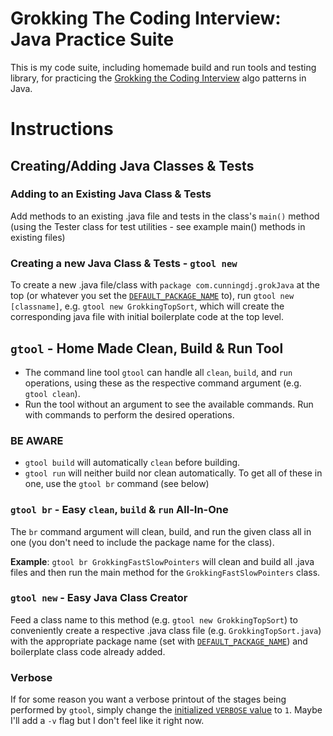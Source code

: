 # Grokking The Coding Interview: Java Practice Suite
This is my code suite, including homemade build and run tools and testing library, for practicing the [Grokking the Coding Interview](https://www.educative.io/courses/grokking-the-coding-interview) algo patterns in Java.

# Instructions
## Creating/Adding Java Classes & Tests
### Adding to an Existing Java Class & Tests
Add methods to an existing .java file and tests in the class's `main()` method (using the Tester class for test utilities - see example main() methods in existing files)

### Creating a new Java Class & Tests - `gtool new`
To create a new .java file/class with `package com.cunningdj.grokJava` at the top (or whatever you set the [`DEFAULT_PACKAGE_NAME`](https://github.com/CunningDJ/grokJava/blob/master/gtool#L8) to), run `gtool new [classname]`, e.g. `gtool new GrokkingTopSort`, which will create the corresponding java file with initial boilerplate code at the top level.


## `gtool` - Home Made Clean, Build & Run Tool
* The command line tool `gtool` can handle all `clean`, `build`, and `run` operations, using these as the respective command argument (e.g. `gtool clean`).
* Run the tool without an argument to see the available commands.  Run with commands to perform the desired operations.

### BE AWARE
* `gtool build` will automatically `clean` before building.
* `gtool run` will neither build nor clean automatically.  To get all of these in one, use the `gtool br` command (see below)

### `gtool br` - Easy `clean`, `build` & `run` All-In-One
The `br` command argument will clean, build, and run the given class all in one (you don't need to include the package name for the class).

**Example**:  `gtool br GrokkingFastSlowPointers` will clean and build all .java files and then run the main method for the `GrokkingFastSlowPointers` class.

### `gtool new` - Easy Java Class Creator
Feed a class name to this method (e.g. `gtool new GrokkingTopSort`) to conveniently create a respective .java class file (e.g. `GrokkingTopSort.java`) with the appropriate package name (set with [`DEFAULT_PACKAGE_NAME`](https://github.com/CunningDJ/grokJava/blob/master/gtool#L8)) and boilerplate class code already added.

### Verbose
If for some reason you want a verbose printout of the stages being performed by `gtool`, simply change the [initialized `VERBOSE` value](https://github.com/CunningDJ/grokJava/blob/master/gtool#L10) to `1`.  Maybe I'll add a `-v` flag but I don't feel like it right now.